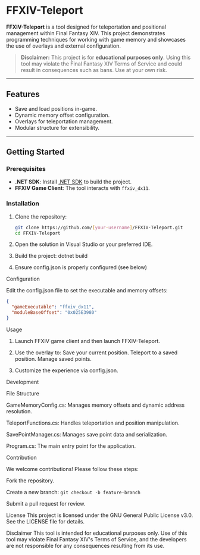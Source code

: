 # FFXIV-Teleport

**FFXIV-Teleport** is a tool designed for teleportation and positional management within Final Fantasy XIV. This project demonstrates programming techniques for working with game memory and showcases the use of overlays and external configuration.

> **Disclaimer:** This project is for **educational purposes only**. Using this tool may violate the Final Fantasy XIV Terms of Service and could result in consequences such as bans. Use at your own risk.

---

## Features

- Save and load positions in-game.
- Dynamic memory offset configuration.
- Overlays for teleportation management.
- Modular structure for extensibility.

---

## Getting Started

### Prerequisites

- **.NET SDK**: Install [.NET SDK](https://dotnet.microsoft.com/download) to build the project.
- **FFXIV Game Client**: The tool interacts with `ffxiv_dx11`.

### Installation

1. Clone the repository:
   ```bash
   git clone https://github.com/[your-username]/FFXIV-Teleport.git
   cd FFXIV-Teleport

2. Open the solution in Visual Studio or your preferred IDE.

3. Build the project: dotnet build

4. Ensure config.json is properly configured (see below)

Configuration

Edit the config.json file to set the executable and memory offsets:
```json
{
  "gameExecutable": "ffxiv_dx11",
  "moduleBaseOffset": "0x025E3980"
}
```
Usage

1. Launch FFXIV game client and then launch FFXIV-Teleport.

2. Use the overlay to:
   Save your current position.
   Teleport to a saved position.
   Manage saved points.

3. Customize the experience via config.json.

Development

File Structure

   GameMemoryConfig.cs: Manages memory offsets and dynamic address resolution.

   TeleportFunctions.cs: Handles teleportation and position manipulation.

   SavePointManager.cs: Manages save point data and serialization.

   Program.cs: The main entry point for the application.

Contribution

We welcome contributions! Please follow these steps:

Fork the repository.

   Create a new branch: ```git checkout -b feature-branch```

Submit a pull request for review.

License
   This project is licensed under the GNU General Public License v3.0. See the LICENSE file for details.

Disclaimer
   This tool is intended for educational purposes only. Use of this tool may violate Final Fantasy XIV's Terms of Service, and the developers are not responsible for any consequences resulting from its use.